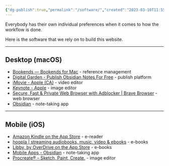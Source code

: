 ```yaml
---
{"dg-publish":true,"permalink":"/software/","created":"2023-03-10T11:55:47.000-08:00","updated":"2023-10-23T17:12:49.856-07:00"}
---
```


Everybody has their own individual preferences when it comes to how the workflow is done. 

Here is the software that we rely on to build this website.

---

## Desktop (macOS)
- [Bookends — Bookends for Mac](https://www.sonnysoftware.com/bookends-for-mac) - reference management
- [Digital Garden - Publish Obsidian Notes For Free](https://dg-docs.ole.dev/) - publish platform
- [iMovie - Apple (CA)](https://www.apple.com/ca/imovie/) - video editor
- [Keynote - Apple](https://www.apple.com/keynote/) - image editor
- [Secure, Fast & Private Web Browser with Adblocker | Brave Browser](https://brave.com/) - web browser
- [Obsidian](https://obsidian.md/) - note-taking app

---

## Mobile (iOS)
- [Amazon Kindle on the App Store](https://apps.apple.com/us/app/amazon-kindle/id302584613) - e-reader
- [hoopla | streaming audiobooks, music, video & ebooks](https://www.hoopladigital.com/) - e-books
- [Libby, by OverDrive on the App Store](https://apps.apple.com/ca/app/libby-by-overdrive/id1076402606) - e-books
- [Mobile Apps - Obsidian](https://obsidian.md/mobile) - note-taking app
- [Procreate® – Sketch, Paint, Create.](https://procreate.com/) - image editor